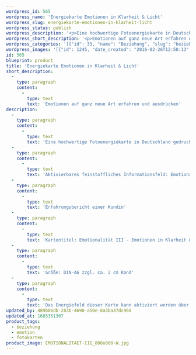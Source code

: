 ```yaml
---
wordpress_id: 565
wordpress_name: 'Energiekarte Emotionen in Klarheit & Licht'
wordpress_slug: energiekarte-emotionen-in-klarheit-licht
wordpress_status: publish
wordpress_description: '<p>Eine hochwertige Fotoenergiekarte in Deutschland gedruckt und in Handarbeit laminiert.  Sie ist in Postkartengröße (DIN-A6) gut zu transportieren und kann auch auf den Körper aufgelegt werden.</p><p>Aktivierbares feinstoffliches Informationsfeld: Emotionalität - Verbindung von Herz und Mentalem - Emotionalkörper - Erneuerung - ''Neues Sein'': Die eigenen Emotionen auf eine neue Ebene stellen: Die Verbindung zwischen Emotional- und Mentalkörper in eine umfassende Klarheit und Transparenz bringen. Hierbei den Emotionalkörper auf einer neuen, "erweiterten" Bewusstseinsebene erleben. Die hieraus entstehende, neue emotionale Qualität angemessen für das Umfeld ausdrücken. Emotionen als neuen, wertvollen Anteil der eigenen Gesamtheit erfahren. Anderen Menschen einen Blütenenergiegruß senden (Geburtstag, Valentinstag, Hochzeitstag, Muttertag, ... ).<br /><a href="https://my.feenbaum.de/erfahrungsbericht-emotionalitaet-iii/">Erfahrungsbericht einer Kundin</a></p><p>Kartentitel: Emotionalität III - Emotionen in Klarheit &amp; Licht. Reihe: Emotionalität (jeweils zum Valentinstag als Tag der gelebten zwischenmenschlichen Liebe ist eine der Karten dieser Reihe entstanden)</p><p>Größe: DIN-A6 zzgl. ca. 2 cm Rand<br />Andere Formate sind individuell für Sie innerhalb weniger Tage herstellbar. Bitte kontaktieren Sie uns hierfür unter <a href="mailto:info@elvedenverlag.de">info@elvedenverlag.de</a>.</p><p><a href="https://my.feenbaum.de/anwendung-energiebilder-foto-laminiert/">Anwendungshinweise</a>      <a href="https://my.feenbaum.de/produktinformationen-fotokarten/">Produktinformationen</a></p><p>Das Energiefeld dieser Karte kann aktiviert werden über das bewusste Konzentrieren auf die gewünschte Emotionalität. Bitte beachten Sie, dass jeweils nur der Teil des Kartenenergiefeldes von Ihnen aktiviert werden kann, der für Sie jeweils stimmig ist. Fragen zur Energiefeldtechnik beantworten wir Ihnen gerne.</p>'
wordpress_short_description: '<p>Emotionen auf ganz neue Art erfahren und ausdrücken</p>'
wordpress_categories: '[{"id": 33, "name": "Beziehung", "slug": "beziehung"}, {"id": 35, "name": "Emotion", "slug": "emotion"}, {"id": 23, "name": "Fotokarten", "slug": "fotokarten"}]'
wordpress_images: '[{"id": 1245, "date_created": "2016-02-26T12:50:13", "date_created_gmt": "2016-02-26T10:50:13", "date_modified": "2016-02-26T12:50:13", "date_modified_gmt": "2016-02-26T10:50:13", "src": "https://my.feenbaum.de/wp-content/uploads/2016/02/EMOTIONALITAET-III_800x800-W.jpg", "name": "EMOTIONALITAET-III_800x800-W", "alt": ""}]'
id: 565
blueprint: product
title: 'Energiekarte Emotionen in Klarheit & Licht'
short_description:
  -
    type: paragraph
    content:
      -
        type: text
        text: 'Emotionen auf ganz neue Art erfahren und ausdrücken'
description:
  -
    type: paragraph
    content:
      -
        type: text
        text: 'Eine hochwertige Fotoenergiekarte in Deutschland gedruckt und in Handarbeit laminiert.  Sie ist in Postkartengröße (DIN-A6) gut zu transportieren und kann auch auf den Körper aufgelegt werden.'
  -
    type: paragraph
    content:
      -
        type: text
        text: 'Aktivierbares feinstoffliches Informationsfeld: Emotionalität - Verbindung von Herz und Mentalem - Emotionalkörper - Erneuerung - ''Neues Sein'': Die eigenen Emotionen auf eine neue Ebene stellen: Die Verbindung zwischen Emotional- und Mentalkörper in eine umfassende Klarheit und Transparenz bringen. Hierbei den Emotionalkörper auf einer neuen, "erweiterten" Bewusstseinsebene erleben. Die hieraus entstehende, neue emotionale Qualität angemessen für das Umfeld ausdrücken. Emotionen als neuen, wertvollen Anteil der eigenen Gesamtheit erfahren. Anderen Menschen einen Blütenenergiegruß senden (Geburtstag, Valentinstag, Hochzeitstag, Muttertag, ... ).'
  -
    type: paragraph
    content:
      -
        type: text
        text: 'Erfahrungsbericht einer Kundin'
  -
    type: paragraph
    content:
      -
        type: text
        text: 'Kartentitel: Emotionalität III - Emotionen in Klarheit & Licht. Reihe: Emotionalität (jeweils zum Valentinstag als Tag der gelebten zwischenmenschlichen Liebe ist eine der Karten dieser Reihe entstanden)'
  -
    type: paragraph
    content:
      -
        type: text
        text: 'Größe: DIN-A6 zzgl. ca. 2 cm Rand'
  -
    type: paragraph
    content:
      -
        type: text
        text: 'Das Energiefeld dieser Karte kann aktiviert werden über das bewusste Konzentrieren auf die gewünschte Emotionalität. Bitte beachten Sie, dass jeweils nur der Teil des Kartenenergiefeldes von Ihnen aktiviert werden kann, der für Sie jeweils stimmig ist. Fragen zur Energiefeldtechnik beantworten wir Ihnen gerne.'
updated_by: 489b06db-283b-4690-a50e-8a3ba37dc968
updated_at: 1685351307
product_tags:
  - beziehung
  - emotion
  - fotokarten
product_image: EMOTIONALITAET-III_800x800-W.jpg
---
```

